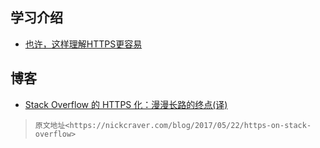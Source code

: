 ## 学习介绍
* [也许，这样理解HTTPS更容易](http://showme.codes/2017-02-20/understand-https/)

## 博客
* [Stack Overflow 的 HTTPS 化：漫漫长路的终点(译)](https://juejin.im/post/594735e861ff4b006cf6a2e3)
>`原文地址<https://nickcraver.com/blog/2017/05/22/https-on-stack-overflow>`
